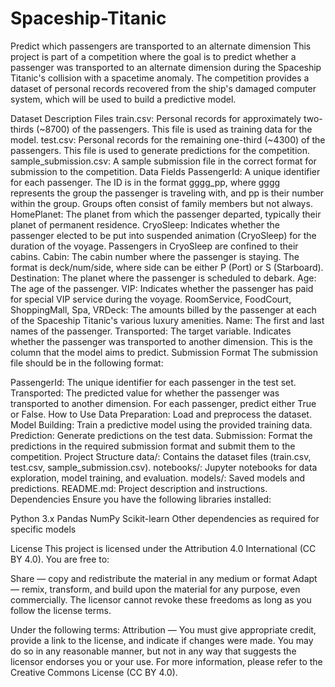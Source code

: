 # Spaceship-Titanic
Predict which passengers are transported to an alternate dimension
This project is part of a competition where the goal is to predict whether a passenger was transported to an alternate dimension during the Spaceship Titanic's collision with a spacetime anomaly. The competition provides a dataset of personal records recovered from the ship's damaged computer system, which will be used to build a predictive model.

Dataset Description
Files
train.csv: Personal records for approximately two-thirds (~8700) of the passengers. This file is used as training data for the model.
test.csv: Personal records for the remaining one-third (~4300) of the passengers. This file is used to generate predictions for the competition.
sample_submission.csv: A sample submission file in the correct format for submission to the competition.
Data Fields
PassengerId: A unique identifier for each passenger. The ID is in the format gggg_pp, where gggg represents the group the passenger is traveling with, and pp is their number within the group. Groups often consist of family members but not always.
HomePlanet: The planet from which the passenger departed, typically their planet of permanent residence.
CryoSleep: Indicates whether the passenger elected to be put into suspended animation (CryoSleep) for the duration of the voyage. Passengers in CryoSleep are confined to their cabins.
Cabin: The cabin number where the passenger is staying. The format is deck/num/side, where side can be either P (Port) or S (Starboard).
Destination: The planet where the passenger is scheduled to debark.
Age: The age of the passenger.
VIP: Indicates whether the passenger has paid for special VIP service during the voyage.
RoomService, FoodCourt, ShoppingMall, Spa, VRDeck: The amounts billed by the passenger at each of the Spaceship Titanic's various luxury amenities.
Name: The first and last names of the passenger.
Transported: The target variable. Indicates whether the passenger was transported to another dimension. This is the column that the model aims to predict.
Submission Format
The submission file should be in the following format:

PassengerId: The unique identifier for each passenger in the test set.
Transported: The predicted value for whether the passenger was transported to another dimension. For each passenger, predict either True or False.
How to Use
Data Preparation: Load and preprocess the dataset.
Model Building: Train a predictive model using the provided training data.
Prediction: Generate predictions on the test data.
Submission: Format the predictions in the required submission format and submit them to the competition.
Project Structure
data/: Contains the dataset files (train.csv, test.csv, sample_submission.csv).
notebooks/: Jupyter notebooks for data exploration, model training, and evaluation.
models/: Saved models and predictions.
README.md: Project description and instructions.
Dependencies
Ensure you have the following libraries installed:

Python 3.x
Pandas
NumPy
Scikit-learn
Other dependencies as required for specific models

License
This project is licensed under the Attribution 4.0 International (CC BY 4.0). You are free to:

Share — copy and redistribute the material in any medium or format
Adapt — remix, transform, and build upon the material for any purpose, even commercially.
The licensor cannot revoke these freedoms as long as you follow the license terms.

Under the following terms:
Attribution — You must give appropriate credit, provide a link to the license, and indicate if changes were made. You may do so in any reasonable manner, but not in any way that suggests the licensor endorses you or your use.
For more information, please refer to the Creative Commons License (CC BY 4.0).

